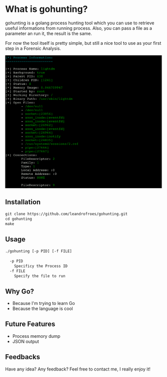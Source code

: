 # What is gohunting?

gohunting is a golang process hunting tool which you can use to retrieve useful informations from running process. Also, you can pass a file as a parameter an run it, the result is the same. 

For now the tool itself is pretty simple, but still a nice tool to use as your first step in a Forensic Analysis.

![](https://github.com/leandrofroes/gohunting/blob/master/pictures/gohunting_output.png)

## Installation

``` 
git clone https://github.com/leandrofroes/gohunting.git
cd gohunting
make
```

## Usage

```
./gohunting [-p PID] [-f FILE]
              
  -p PID
    Specificy the Process ID
  -f FILE
    Specify the file to run
```

## Why Go?

- Because I'm trying to learn Go
- Because the language is cool

## Future Features

- Process memory dump
- JSON output

## Feedbacks

Have any idea? Any feedback? Feel free to contact me, I really enjoy it!
